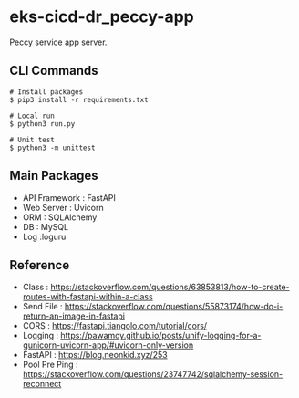 # eks-cicd-dr_peccy-app

Peccy service app server.

## CLI Commands

```
# Install packages
$ pip3 install -r requirements.txt

# Local run
$ python3 run.py

# Unit test
$ python3 -m unittest
```

## Main Packages

* API Framework : FastAPI
* Web Server : Uvicorn
* ORM : SQLAlchemy
* DB : MySQL
* Log :loguru

## Reference

* Class : https://stackoverflow.com/questions/63853813/how-to-create-routes-with-fastapi-within-a-class
* Send File : https://stackoverflow.com/questions/55873174/how-do-i-return-an-image-in-fastapi
* CORS : https://fastapi.tiangolo.com/tutorial/cors/
* Logging : https://pawamoy.github.io/posts/unify-logging-for-a-gunicorn-uvicorn-app/#uvicorn-only-version
* FastAPI : https://blog.neonkid.xyz/253
* Pool Pre Ping : https://stackoverflow.com/questions/23747742/sqlalchemy-session-reconnect